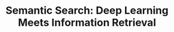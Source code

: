 ---
name: Colin Jemmott
email: cjemmott@ucsd.edu
photo: https://avatars.githubusercontent.com/u/43320559?v=4
website: https://www.cjemmott.com/
domain: B04
title: "Semantic Search: Deep Learning Meets Information Retrieval"
bio: "I'm a data scientist at Stitch Fix, where I build search and recommender systems.  It is extremely gratifying to use data and math to help so many people make better decisions."
description: "This section offers a hands-on exploration of semantic search, focusing on applications beyond traditional web search, such as code search, e-commerce, and file search. In the first quarter, students will reproduce results from a recent paper on semantic search for code, gaining practical experience in implementing state-of-the-art techniques. The second quarter will involve a group project, where students collaborate to develop their own innovative search solution in a domain of their choice. This capstone emphasizes the importance of constructing functional systems and applying the latest advancements in deep learning and large language models to improve search accuracy and efficiency. "
summer: "Please get a copy of \"AI-Powered Search\" by Trey Grainger, Doug Turnbull, and Max Irwin. The publisher, Manning, often has sales on the eBook.  I strongly recommend skimming the whole thing, but if you at lease look through Section 1 it will help us all have a shared foundation."
oldstudent: https://dsc-capstone.github.io/projects-2020-2021/#domain_04
prerequisites: None
time: Wednesday 9-10AM, In-Person 📍 HDSI 336
style: This section will be open-ended and ill-posed, meaning that you will need to first define and then solve the problems.  I will do everything I can to help you, but you will play a leading role in our collaboration.
seats: 8 
tag: Graphs and Deep Learning
ta: Yuyao
---